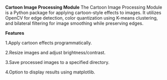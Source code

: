 **Cartoon Image Processing Module**
The Cartoon Image Processing Module is a Python package for applying cartoon-style effects to images. It utilizes OpenCV for edge detection, color quantization using K-means clustering, and bilateral filtering for image smoothing while preserving edges.

**Features**

1.Apply cartoon effects programmatically.

2.Resize images and adjust brightness/contrast.

3.Save processed images to a specified directory.

4.Option to display results using matplotlib.

